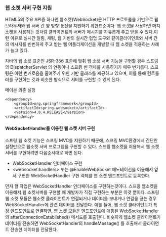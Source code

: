 ### 웹 소켓 서버 구현 지원

HTML5의 주요 API중 하나인 웹소켓(WebSocket)은 HTTP 프로토콜을 기반으로 웹 브라우저와 웹 서버 간 양 방향 통신을 지원하기 위한표준이다. 웹 소켓을 사용하면 마치 소켓을 사용하는 것처럼 클라이언트와 서버가 메시지를 자유롭게 주고 받을 수 있다.이런 이유로 실시간 알림, 채팅, 웹 기반의 실시간 협업 도구와 같이클라이언트와 서버 간의 메시지를 빈번하게 주고 받는 웹 어플리케이션을 개발할 때 웹 소켓을 적용하는 사례가 늘고 있다.

자바의 웹 소켓 표준인 JSR-356 표준에 맞춰 웹 소켓 서버 기능을 구현할 경우 스프링의 DispatcherServlet 의 연동이나 스프링 빈 객체를 사용하기가 매우 번거롭다. 스프링은 이런 번거로움을 줄여주기 위한 기반 클래스를 제공하고 있으며, 이를 통해 컨트롤러를 구현하는 것과 비슷한 방식으로 서버를 구현할 수 있게 된다.


메이븐 의존 설정

~~~~
<dependency>
	<groupId>org.springframework</groupId>
	<artifactId>spring-websocket</artifactId>
	<version>4.0.4.RELEASE</version>
</dependency>
~~~~


#### WebSocketHandler를 이용한 웹 소켓 서버 구현

스프링 웹 소켓 기능은 스프링 MVC를 지원하기 때문에, 스프링 MVC환경에서 간단한 설정만으로 웹소켓 서버 프로그램을 구현할 수 있다. 스프링 웹소켓을 이용해서 웹 소켓 서버를 구현하려면 다음순서대로 하면 된다.

* WebSocketHandler 인터페이스 구현
* &lt;websocket:handlers&gt; 또는 @EnableWebSocket 애노테이션을 이용해서 앞서 구현한 WebSocketHandler 구현 객체를 웹 소켓 엔드포인트로 등록한다.

먼저 할 작업은 WebSocketHandler 인터페이스를 구현하는것이다. 스프링 웹소켓을 이용해서 웹 소켓서버를 구현할 때 개발자가 직접 구현하는 부분은 이것 뿐이다.
스프링 웹 소켓 모듈은 웹소켓 클라이언트가 연결되거나 데이터를 보내거나 연결을 끊는 경우 WebSocketHandler에 관련 데이터를 전달한다. 예를 들어, 웹 소켓 클라이언트가 특정 엔드포인트로 연결하면, 웹 소켓 모듈은 엔드포인트에 매핑된 WebSocketHandler의 afterConnectionEstablished() 메서드를 호출한다. 비슷하게 웹소켓 클라이언트가 데이터를 전송하면 WebSocketHandler의 handleMessage() 를 호출해서 클라이언트 전송한 데이터를 전달한다.

